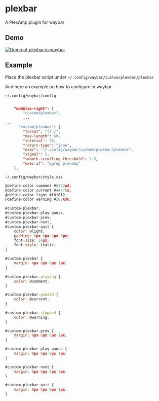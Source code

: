 # plexbar
A PlexAmp plugin for waybar

## Demo

[![Demo of plexbar in waybar](https://github.com/tonyskapunk/plexbar/assets/116447/5eb65acc-a4c4-4d2f-addf-328858a5ab1c)](https://github.com/tonyskapunk/plexbar/assets/116447/bbf16b44-3306-4b81-bf67-94441751a1a9)

## Example

Place the plexbar script under `~/.config/waybar/custom/plexbar/plexbar`

And here an example on how to configure in waybar

`~/.config/waybar/config`

```json

    "modules-right": [
        "custom/plexbar",
        ...
...
      "custom/plexbar": {
        "format": "{} ♪",
        "max-length": 60,
        "interval": 30,
        "return-type": "json",
        "exec": "~/.config/waybar/custom/plexbar/plexbar",
        "signal": 5,
        "smooth-scrolling-threshold": 1.0,
        "exec-if": "pgrep plexamp"
    },  
```

`~/.config/waybar/style.css`

```JavaScript
@define-color comment #6272a4;
@define-color current #44475a;
@define-color light #f8f8f2;
@define-color warning #282A36;

#custom-plexbar,
#custom-plexbar-play-pause,
#custom-plexbar-prev,
#custom-plexbar-next,
#custom-plexbar-quit {
    color: @light;
    padding: 0px 6px 0px 6px;
    font-size: 14px;
    font-style: italic;
}

#custom-plexbar {
    margin: 0px 8px 0px 1px;
}

#custom-plexbar.playing {
    color: @comment;
}

#custom-plexbar.paused {
    color: @current;
}

#custom-plexbar.stopped {
    color: @warning;
}

#custom-plexbar-prev {
    margin: 0px 0px 0px 1px;
}

#custom-plexbar-play-pause {
    margin: 0px 0px 0px 1px;
}

#custom-plexbar-next {
    margin: 0px 0px 0px 1px;
}

#custom-plexbar-quit {
    margin: 0px 0px 0px 1px;
}
```

